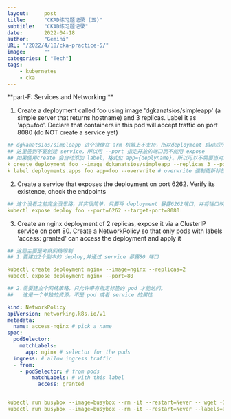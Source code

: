 ```yaml
---
layout:     post 
title:      "CKAD练习题记录 (五)"
subtitle:   "CKAD练习题记录"
date:       2022-04-18
author:     "Gemini"
URL: "/2022/4/18/cka-practice-5/"
image:      ""
categories: [ "Tech"]
tags:
    - kubernetes
    - cka
---
```


**part-F: Services and Networking **

1. Create a deployment called foo using image 'dgkanatsios/simpleapp' (a simple server that returns hostname) and 3 replicas. Label it as 'app=foo'. Declare that containers in this pod will accept traffic on port 8080 (do NOT create a service yet)

```yaml
## dgkanatsios/simpleapp 这个镜像在 arm 机器上不支持，所以deployment 启动后所有pod 一直报错，放在 mac 虚拟机上就没问题了
## 这里签到不要创建 service，所以用 --port 指定开放的端口而不能用 expose
## 如果使用create 会自动添加 label，格式位 app={deplyname}。所以可以不需要当对给 deployment 添加标签
k create deployment foo --image dgkanatsios/simpleapp --replicas 3 --port 8080
k label deployments.apps foo app=foo --overwrite # overwrite 强制更新标签位指定的值，否则对已存在的标签，改命令会报错

```

2. Create a service that exposes the deployment on port 6262. Verify its existence, check the endpoints

```yaml
## 这个没看之前完全没思路，其实很简单，只要将 deployment 暴露6262端口，并将端口映射到后端的8080
kubectl expose deploy foo --port=6262 --target-port=8080
```

3. Create an nginx deployment of 2 replicas, expose it via a ClusterIP service on port 80. Create a NetworkPolicy so that only pods with labels 'access: granted' can access the deployment and apply it

```yaml
## 这题主要是考察网络限制
## 1.要建立2个副本的 deploy,并通过 service 暴露80 端口

kubectl create deployment nginx --image=nginx --replicas=2
kubectl expose deployment nginx --port=80

## 2.需要建立个网络策略，只允许带有指定标签的 pod 才能访问。
##   这是一个单独的资源，不是 pod 或者 service 的属性

kind: NetworkPolicy
apiVersion: networking.k8s.io/v1
metadata:
  name: access-nginx # pick a name
spec:
  podSelector:
    matchLabels:
      app: nginx # selector for the pods
  ingress: # allow ingress traffic
  - from:
    - podSelector: # from pods
        matchLabels: # with this label
          access: granted


kubectl run busybox --image=busybox --rm -it --restart=Never -- wget -O- http://nginx:80 --timeout 2   ## 这个会超时
kubectl run busybox --image=busybox --rm -it --restart=Never --labels=access=granted -- wget -O- http://nginx:80 --timeout 2 ## 这个正常，因为满足了 label 条件
```

